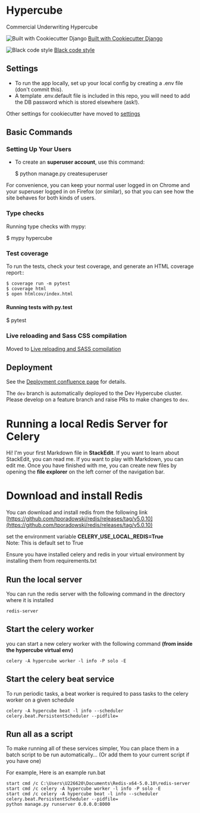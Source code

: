 Hypercube
=========

Commercial Underwriting Hypercube

![Built with Cookiecutter Django](https://img.shields.io/badge/built%20with-Cookiecutter%20Django-ff69b4.svg)
[Built with Cookiecutter Django](https://github.com/pydanny/cookiecutter-django/)

![Black code style](https://img.shields.io/badge/code%20style-black-000000.svg)
[Black code style](https://github.com/ambv/black)


Settings
--------

* To run the app locally, set up your local config by creating a .env file (don't commit this).
* A template .env.default file is included in this repo, you will need to add the DB password which is stored elsewhere (ask!).

Other settings for cookiecutter have moved to [settings](http://cookiecutter-django.readthedocs.io/en/latest/settings.html)

Basic Commands
--------------

### Setting Up Your Users

* To create an **superuser account**, use this command:

    $ python manage.py createsuperuser

For convenience, you can keep your normal user logged in on Chrome and your superuser logged in on Firefox (or similar), so that you can see how the site behaves for both kinds of users.

### Type checks

Running type checks with mypy:

  $ mypy hypercube

### Test coverage

To run the tests, check your test coverage, and generate an HTML coverage report::

    $ coverage run -m pytest
    $ coverage html
    $ open htmlcov/index.html

#### Running tests with py.test

  $ pytest

### Live reloading and Sass CSS compilation

Moved to [Live reloading and SASS compilation](http://cookiecutter-django.readthedocs.io/en/latest/live-reloading-and-sass-compilation.html)


Deployment
----------

See the [Deployment confluence page](https://confluence.int.corp.sun/confluence/display/INSRPA/Promote+Image+to+Non-Prod+Hypercube) for details.

The `dev` branch is automatically deployed to the Dev Hypercube cluster. Please develop on a feature branch and raise PRs to make changes to `dev`.

# Running a local Redis Server for Celery

Hi! I'm your first Markdown file in **StackEdit**. If you want to learn about StackEdit, you can read me. If you want to play with Markdown, you can edit me. Once you have finished with me, you can create new files by opening the **file explorer** on the left corner of the navigation bar.


# Download and install Redis
You can download and install redis from the following link
[https://github.com/tporadowski/redis/releases/tag/v5.0.10](https://github.com/tporadowski/redis/releases/tag/v5.0.10)

set the environment variable **CELERY_USE_LOCAL_REDIS=True**  
    Note: This is default set to True

Ensure you have installed celery and redis in your virtual environment by installing them from requirements.txt

## Run the local server

You can run the redis server with the following command in the directory where it is installed

    redis-server

## Start the celery worker

you can start a new celery worker with the following command 
**(from inside the hypercube virtual env)**

    celery -A hypercube worker -l info -P solo -E

## Start the celery beat service

To run periodic tasks, a beat worker is required to pass tasks to the celery worker on a given schedule

    celery -A hypercube beat -l info --scheduler celery.beat.PersistentScheduler --pidfile=


## Run all as a script
To make running all of these services simpler, You can place them in a batch script to be run automatically... (Or add them to your current script if you have one)

For example, Here is an example run.bat

    start cmd /c C:\Users\U226620\Documents\Redis-x64-5.0.10\redis-server
    start cmd /c celery -A hypercube worker -l info -P solo -E
    start cmd /c celery -A hypercube beat -l info --scheduler celery.beat.PersistentScheduler --pidfile=
    python manage.py runserver 0.0.0.0:8000




